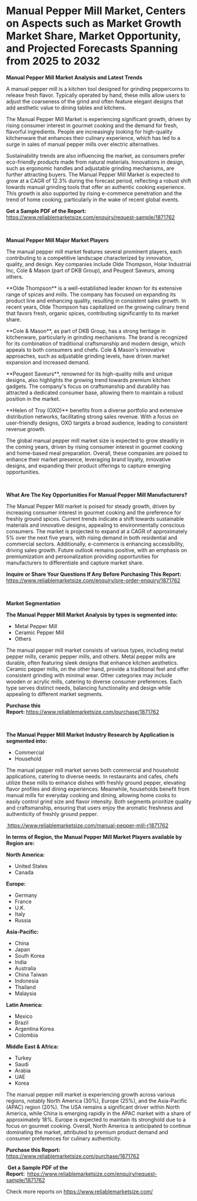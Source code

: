 <p><h1>Manual Pepper Mill Market, Centers on Aspects such as Market Growth Market Share, Market Opportunity, and Projected Forecasts Spanning from 2025 to 2032</h1></p><p><strong>Manual Pepper Mill Market Analysis and Latest Trends</strong></p>
<p><p>A manual pepper mill is a kitchen tool designed for grinding peppercorns to release fresh flavor. Typically operated by hand, these mills allow users to adjust the coarseness of the grind and often feature elegant designs that add aesthetic value to dining tables and kitchens.</p><p>The Manual Pepper Mill Market is experiencing significant growth, driven by rising consumer interest in gourmet cooking and the demand for fresh, flavorful ingredients. People are increasingly looking for high-quality kitchenware that enhances their culinary experience, which has led to a surge in sales of manual pepper mills over electric alternatives. </p><p>Sustainability trends are also influencing the market, as consumers prefer eco-friendly products made from natural materials. Innovations in design, such as ergonomic handles and adjustable grinding mechanisms, are further attracting buyers. The Manual Pepper Mill Market is expected to grow at a CAGR of 12.3% during the forecast period, reflecting a robust shift towards manual grinding tools that offer an authentic cooking experience. This growth is also supported by rising e-commerce penetration and the trend of home cooking, particularly in the wake of recent global events.</p></p>
<p><strong>Get a Sample PDF of the Report:&nbsp;</strong> <a href="https://www.reliablemarketsize.com/enquiry/request-sample/1871762?utm_campaign=1998&utm_medium=2&utm_source=Github&utm_content=ia&utm_term=05022025&utm_id=manual-pepper-mill">https://www.reliablemarketsize.com/enquiry/request-sample/1871762</a></p>
<p>&nbsp;</p>
<p><strong>Manual Pepper Mill Major Market Players</strong></p>
<p><p>The manual pepper mill market features several prominent players, each contributing to a competitive landscape characterized by innovation, quality, and design. Key companies include Olde Thompson, Holar Industrial Inc, Cole & Mason (part of DKB Group), and Peugeot Saveurs, among others.</p><p>**Olde Thompson** is a well-established leader known for its extensive range of spices and mills. The company has focused on expanding its product line and enhancing quality, resulting in consistent sales growth. In recent years, Olde Thompson has capitalized on the growing culinary trend that favors fresh, organic spices, contributing significantly to its market share.</p><p>**Cole & Mason**, as part of DKB Group, has a strong heritage in kitchenware, particularly in grinding mechanisms. The brand is recognized for its combination of traditional craftsmanship and modern design, which appeals to both consumers and chefs. Cole & Mason's innovative approaches, such as adjustable grinding levels, have driven market expansion and increased demand.</p><p>**Peugeot Saveurs**, renowned for its high-quality mills and unique designs, also highlights the growing trend towards premium kitchen gadgets. The company's focus on craftsmanship and durability has attracted a dedicated consumer base, allowing them to maintain a robust position in the market.</p><p>**Helen of Troy (OXO)** benefits from a diverse portfolio and extensive distribution networks, facilitating strong sales revenue. With a focus on user-friendly designs, OXO targets a broad audience, leading to consistent revenue growth.</p><p>The global manual pepper mill market size is expected to grow steadily in the coming years, driven by rising consumer interest in gourmet cooking and home-based meal preparation. Overall, these companies are poised to enhance their market presence, leveraging brand loyalty, innovative designs, and expanding their product offerings to capture emerging opportunities.</p></p>
<p>&nbsp;</p>
<p><strong>What Are The Key Opportunities For Manual Pepper Mill Manufacturers?</strong></p>
<p><p>The Manual Pepper Mill market is poised for steady growth, driven by increasing consumer interest in gourmet cooking and the preference for freshly ground spices. Current trends indicate a shift towards sustainable materials and innovative designs, appealing to environmentally conscious consumers. The market is projected to expand at a CAGR of approximately 5% over the next five years, with rising demand in both residential and commercial sectors. Additionally, e-commerce is enhancing accessibility, driving sales growth. Future outlook remains positive, with an emphasis on premiumization and personalization providing opportunities for manufacturers to differentiate and capture market share.</p></p>
<p><strong>Inquire or Share Your Questions If Any Before Purchasing This Report:</strong> <a href="https://www.reliablemarketsize.com/enquiry/pre-order-enquiry/1871762?utm_campaign=1998&utm_medium=2&utm_source=Github&utm_content=ia&utm_term=05022025&utm_id=manual-pepper-mill">https://www.reliablemarketsize.com/enquiry/pre-order-enquiry/1871762</a></p>
<p>&nbsp;</p>
<p><strong>Market Segmentation</strong></p>
<p><strong>The Manual Pepper Mill Market Analysis by types is segmented into:</strong></p>
<p><ul><li>Metal Pepper Mill</li><li>Ceramic Pepper Mill</li><li>Others</li></ul></p>
<p><p>The manual pepper mill market consists of various types, including metal pepper mills, ceramic pepper mills, and others. Metal pepper mills are durable, often featuring sleek designs that enhance kitchen aesthetics. Ceramic pepper mills, on the other hand, provide a traditional feel and offer consistent grinding with minimal wear. Other categories may include wooden or acrylic mills, catering to diverse consumer preferences. Each type serves distinct needs, balancing functionality and design while appealing to different market segments.</p></p>
<p><strong>Purchase this Report:&nbsp;</strong><a href="https://www.reliablemarketsize.com/purchase/1871762?utm_campaign=1998&utm_medium=2&utm_source=Github&utm_content=ia&utm_term=05022025&utm_id=manual-pepper-mill">https://www.reliablemarketsize.com/purchase/1871762</a></p>
<p>&nbsp;</p>
<p><strong>The Manual Pepper Mill Market Industry Research by Application is segmented into:</strong></p>
<p><ul><li>Commercial</li><li>Household</li></ul></p>
<p><p>The manual pepper mill market serves both commercial and household applications, catering to diverse needs. In restaurants and cafes, chefs utilize these mills to enhance dishes with freshly ground pepper, elevating flavor profiles and dining experiences. Meanwhile, households benefit from manual mills for everyday cooking and dining, allowing home cooks to easily control grind size and flavor intensity. Both segments prioritize quality and craftsmanship, ensuring that users enjoy the aromatic freshness and authenticity of freshly ground pepper.</p></p>
<p><a href="https://www.reliablemarketsize.com/manual-pepper-mill-r1871762?utm_campaign=1998&utm_medium=2&utm_source=Github&utm_content=ia&utm_term=05022025&utm_id=manual-pepper-mill">&nbsp;https://www.reliablemarketsize.com/manual-pepper-mill-r1871762</a></p>
<p><strong>In terms of Region, the Manual Pepper Mill Market Players available by Region are:</strong></p>
<p>
    <p> <strong> North America: </strong>
        <ul>
            <li>United States</li>
            <li>Canada</li>
        </ul>
        </p> 
    <p> <strong> Europe: </strong>
        <ul>
            <li>Germany</li>
            <li>France</li>
            <li>U.K.</li>
            <li>Italy</li>
            <li>Russia</li>
        </ul>
        </p> 
    <p> <strong> Asia-Pacific: </strong>
        <ul>
            <li>China</li>
            <li>Japan</li>
            <li>South Korea</li>
            <li>India</li>
            <li>Australia</li>
            <li>China Taiwan</li>
            <li>Indonesia</li>
            <li>Thailand</li>
            <li>Malaysia</li>
        </ul>
        </p> 
    <p> <strong> Latin America: </strong>
        <ul>
            <li>Mexico</li>
            <li>Brazil</li>
            <li>Argentina Korea</li>
            <li>Colombia</li>
        </ul>
        </p> 
    <p> <strong> Middle East & Africa: </strong>
        <ul>
            <li>Turkey</li>
            <li>Saudi</li>
            <li>Arabia</li>
            <li>UAE</li>
            <li>Korea</li>
        </ul>
    </p>
    </p>
<p><p>The manual pepper mill market is experiencing growth across various regions, notably North America (30%), Europe (25%), and the Asia-Pacific (APAC) region (20%). The USA remains a significant driver within North America, while China is emerging rapidly in the APAC market with a share of approximately 18%. Europe is expected to maintain its stronghold due to a focus on gourmet cooking. Overall, North America is anticipated to continue dominating the market, attributed to premium product demand and consumer preferences for culinary authenticity.</p></p>
<p><strong>Purchase this Report: </strong><a href="https://www.reliablemarketsize.com/purchase/1871762?utm_campaign=1998&utm_medium=2&utm_source=Github&utm_content=ia&utm_term=05022025&utm_id=manual-pepper-mill">https://www.reliablemarketsize.com/purchase/1871762</a></p>
<p>&nbsp;<strong>Get a Sample PDF of the Report:&nbsp;&nbsp;</strong><a href="https://www.reliablemarketsize.com/enquiry/request-sample/1871762?utm_campaign=1998&utm_medium=2&utm_source=Github&utm_content=ia&utm_term=05022025&utm_id=manual-pepper-mill">https://www.reliablemarketsize.com/enquiry/request-sample/1871762</a></p>
<p><strong></strong></p>
<p>Check more reports on <a href="https://www.reliablemarketsize.com/?utm_campaign=1998&utm_medium=2&utm_source=Github&utm_content=ia&utm_term=05022025&utm_id=manual-pepper-mill">https://www.reliablemarketsize.com/</a></p>